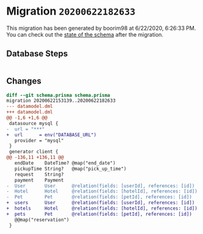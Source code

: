 # Migration `20200622182633`

This migration has been generated by boorim98 at 6/22/2020, 6:26:33 PM.
You can check out the [state of the schema](./schema.prisma) after the migration.

## Database Steps

```sql

```

## Changes

```diff
diff --git schema.prisma schema.prisma
migration 20200622153139..20200622182633
--- datamodel.dml
+++ datamodel.dml
@@ -1,6 +1,6 @@
 datasource mysql {
-  url = "***"
+  url      = env("DATABASE_URL")
   provider = "mysql"
 }
 generator client {
@@ -136,11 +136,11 @@
   endDate    DateTime? @map("end_date")
   pickupTime String?   @map("pick_up_time")
   request    String?
   payment    Payment
-  User       User      @relation(fields: [userId], references: [id])
-  Hotel      Hotel     @relation(fields: [hotelId], references: [id])
-  Pet        Pet       @relation(fields: [petId], references: [id])
+  users      User      @relation(fields: [userId], references: [id])
+  hotels     Hotel     @relation(fields: [hotelId], references: [id])
+  pets       Pet       @relation(fields: [petId], references: [id])
   @@map("reservation")
 }
```


